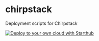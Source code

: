 # chirpstack
Deployment scripts for Chirpstack

[![Deploy to your own cloud with Starthub](https://img.shields.io/badge/Deploy%20on-Starthub-blueviolet?style=for-the-badge)](https://starthub.so?s=chirpstack)
